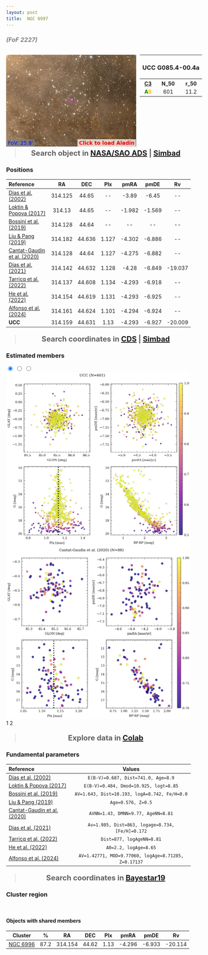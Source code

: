 ```yaml
---
layout: post
title:  NGC 6997
---
```

<h3><span style="color: #808080;"><i>(FoF 2227)</i></span></h3><div style="display: flex; justify-content: space-between; width:720px;height:250px">
<div style="text-align: center;">

<!-- Static image + data attributes for FOV and target -->
<img id="aladin_img"
     data-umami-event="aladin_load"
     src="https://raw.githubusercontent.com/ucc23/Q1N/main/plots/aladin/ngc6997.webp"
     alt="Click to load Aladin Lite" 
     style="width:355px;height:250px; cursor: pointer;"
     data-fov="0.373" 
     data-target="314.159 44.631"/>
<!-- Div to contain Aladin Lite viewer -->
<div id="aladin-lite-div" style="width:355px;height:250px;display:none;"></div>
<!-- Aladin Lite script (will be loaded after the image is clicked) -->
<script src="{{ site.baseurl }}/scripts/aladin_load.js"></script>

</div>
<!-- Left block -->

<table style="width:355px;height:250px;">
  <!-- Row 1 (title) -->
  <tr>
    <td colspan="5"><h3>UCC G085.4-00.4a</h3></td>
  </tr>
  <!-- Row 2 -->
  <tr>
    <th style="text-align: center;"><a href="https://ucc.ar/faq#what-is-the-c3-parameter" title="Combined class">C3</a></th>
    <th style="text-align: center;"><div title="Stars with membership probability >50%">N_50</div></th>
    <th style="text-align: center;"><div title="Radius that contains half the members [arcmin]">r_50</div></th>
  </tr>
  <!-- Row 3 -->
  <tr>
    <td style="text-align: center;"><span style="color: green; font-weight: bold;">A</span><span style="color: #FFC300; font-weight: bold;">B</span></td>
    <td style="text-align: center;">601</td>
    <td style="text-align: center;">11.2</td>
  </tr>
</table>
</div>

> <p style="text-align:center; font-weight: bold; font-size:20px">Search object in <a data-umami-event="nasa_search" href="https://ui.adsabs.harvard.edu/search/q=%20collection%3Aastronomy%20body%3A%22NGC%206997%22&sort=date%20desc%2C%20bibcode%20desc&p_=0" target="_blank">NASA/SAO ADS</a> | <a data-umami-event="simbad_search" href="https://simbad.cds.unistra.fr/simbad/sim-id-refs?Ident=ngc6997" target="_blank">Simbad</a></p>


### Positions

| Reference    | RA    | DEC   | Plx  | pmRA  | pmDE   |  Rv  |
| :---         | :---: | :---: | :---: | :---: | :---: | :---: |
|[Dias et al. (2002)](https://ui.adsabs.harvard.edu/abs/2002A%26A...389..871D) | 314.125 | 44.65 | -- | -3.89 | -6.45 | -- |
|[Loktin & Popova (2017)](https://ui.adsabs.harvard.edu/abs/2017AstBu..72..257L) | 314.13 | 44.65 | -- | -1.982 | -1.569 | -- |
|[Bossini et al. (2019)](https://ui.adsabs.harvard.edu/abs/2019A%26A...623A.108B) | 314.128 | 44.64 | -- | -- | -- | -- |
|[Liu & Pang (2019)](https://ui.adsabs.harvard.edu/abs/2019ApJS..245...32L) | 314.182 | 44.636 | 1.127 | -4.302 | -6.886 | -- |
|[Cantat-Gaudin et al. (2020)](https://ui.adsabs.harvard.edu/abs/2020A%26A...640A...1C) | 314.128 | 44.64 | 1.127 | -4.275 | -6.882 | -- |
|[Dias et al. (2021)](https://ui.adsabs.harvard.edu/abs/2021MNRAS.504..356D) | 314.142 | 44.632 | 1.128 | -4.28 | -6.849 | -19.037 |
|[Tarricq et al. (2022)](https://ui.adsabs.harvard.edu/abs/2022A%26A...659A..59T) | 314.137 | 44.608 | 1.134 | -4.293 | -6.918 | -- |
|[He et al. (2022)](https://ui.adsabs.harvard.edu/abs/2022ApJS..262....7H) | 314.154 | 44.619 | 1.131 | -4.293 | -6.925 | -- |
|[Alfonso et al. (2024)](https://ui.adsabs.harvard.edu/abs/2024A%26A...689A..18A) | 314.161 | 44.624 | 1.101 | -4.294 | -6.924 | -- |
| **UCC** |314.159 | 44.631 | 1.13 | -4.293 | -6.927 | -20.009 |

> <p style="text-align:center; font-weight: bold; font-size:20px">Search coordinates in <a data-umami-event="cds_coord_search" href="https://cdsportal.u-strasbg.fr/?target=314.159,+44.631" target="_blank">CDS</a> | <a data-umami-event="simbad_coord_search" href="https://simbad.cds.unistra.fr/mobile/object_list.html?coord=314.159%2044.631&output=json&radius=5&userEntry=ngc6997" target="_blank">Simbad</a></p>

### Estimated members

<div class="carousel">
<input type="radio" name="radio-btn" id="slide1" checked>
<input type="radio" name="radio-btn" id="slide1">
<input type="radio" name="radio-btn" id="slide2">
<div class="slides">
<div class="slide">
<a href="https://raw.githubusercontent.com/ucc23/Q1N/main/plots/UCC/ngc6997.webp" target="_blank">
<img src="https://raw.githubusercontent.com/ucc23/Q1N/main/plots/UCC/ngc6997.webp" alt="NGC 6997 UCC">
</a>
</div>
<div class="slide">
<a href="https://raw.githubusercontent.com/ucc23/Q1N/main/plots/CANTAT20/ngc6997.webp" target="_blank">
<img src="https://raw.githubusercontent.com/ucc23/Q1N/main/plots/CANTAT20/ngc6997.webp" alt="NGC 6997 CANTAT20">
</a>
</div>
</div>
<div class="indicators">
<label for="slide1">1</label>
<label for="slide2">2</label>
</div>
</div>


> <p style="text-align:center; font-weight: bold; font-size:20px">Explore data in <a data-umami-event="colab" href="https://colab.research.google.com/github/ucc23/ucc/blob/main/assets/notebook.ipynb" target="_blank">Colab</a></p>


### Fundamental parameters

| Reference |  Values |
| :---      |  :---:  |
| [Dias et al. (2002)](https://ui.adsabs.harvard.edu/abs/2002A%26A...389..871D) | `E(B-V)=0.687, Dist=741.0, Age=8.9` |
| [Loktin & Popova (2017)](https://ui.adsabs.harvard.edu/abs/2017AstBu..72..257L) | `E(B-V)=0.484, Dmod=10.925, logt=8.85` |
| [Bossini et al. (2019)](https://ui.adsabs.harvard.edu/abs/2019A%26A...623A.108B) | `AV=1.643, Dist=10.193, logA=8.742, Fe/H=0.0` |
| [Liu & Pang (2019)](https://ui.adsabs.harvard.edu/abs/2019ApJS..245...32L) | `Age=0.576, Z=0.5` |
| [Cantat-Gaudin et al. (2020)](https://ui.adsabs.harvard.edu/abs/2020A%26A...640A...1C) | `AVNN=1.43, DMNN=9.77, AgeNN=8.81` |
| [Dias et al. (2021)](https://ui.adsabs.harvard.edu/abs/2021MNRAS.504..356D) | `Av=1.985, Dist=863, logage=8.734, [Fe/H]=0.172` |
| [Tarricq et al. (2022)](https://ui.adsabs.harvard.edu/abs/2022A%26A...659A..59T) | `Dist=877, logAgeNN=8.81` |
| [He et al. (2022)](https://ui.adsabs.harvard.edu/abs/2022ApJS..262....7H) | `A0=2.2, logAge=8.65` |
| [Alfonso et al. (2024)](https://ui.adsabs.harvard.edu/abs/2024A%26A...689A..18A) | `AV=1.42771, MOD=9.77060, logAge=8.71285, Z=0.17137` |

> <p style="text-align:center; font-weight: bold; font-size:20px">Search coordinates in <a data-umami-event="bayestar" href="http://argonaut.skymaps.info/query?lon=85.469%20&lat=-0.499&coordsys=gal&mapname=bayestar2019" target="_blank">Bayestar19</a></p>


### Cluster region

<html lang="en">
  <body>
    <center>
    <div id="plot-params"
         data-oc-name="ngc6997"
         data-ra-center="314.13"
         data-dec-center="44.64"
         data-rad-deg="11.2"
         data-plx="1.13">
    </div>
    <div id="plot-container">
        <div id="plot"></div>
    </div>
    <script defer type="module" src="{{ site.baseurl }}/scripts/radec_scatter.js"></script>
    </center>
  </body>
</html>
<br>


#### Objects with shared members

| Cluster | <span title="Percentage of members that this OC shares with the ones listed">%</span>   | RA   | DEC   | Plx   | pmRA  | pmDE  | Rv    |
| :---:   | :-: |:---: | :---: | :---: | :---: | :---: | :---: |
|[NGC 6996](/_clusters/ngc6996/)| 87.2 | 314.154 | 44.62 | 1.13 | -4.296 | -6.933 | -20.114 |